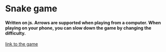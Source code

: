 # Snake game

#### Written on js. Arrows are supported when playing from a computer. When playing on your phone, you can slow down the game by changing the difficulty.

[link to the game](https://slimenion.github.io/Snake-game/)
